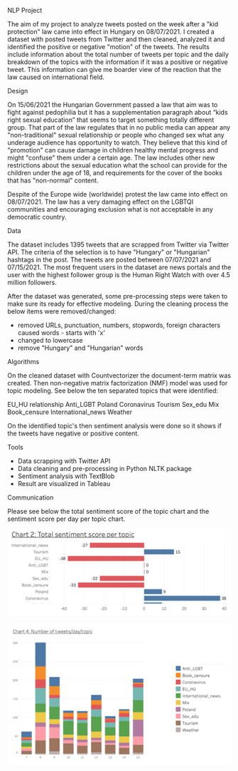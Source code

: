 NLP Project

The aim of my project to analyze tweets posted on the week after a "kid protection" law came into effect in Hungary on 08/07/2021. I created a dataset with posted tweets from Twitter and then cleaned, analyzed it and identified the positive or negative "motion" of the tweets. The results include information about the total number of tweets per topic and the daily breakdown of the topics with the information if it was a positive or negative tweet. This information can give me boarder view of the reaction that the law caused on international field.

Design

On 15/06/2021 the Hungarian Government passed a law that aim was to fight against pedophilia but it has a supplementation paragraph about “kids right sexual education” that seems to target something totally different group. 
That part of the law regulates that in no public media can appear any "non-traditional" sexual relationship or people who changed sex what any underage audience has opportunity to watch. They believe that this kind of "promotion" can cause damage in children healthy mental progress and might "confuse" them under a certain age. The law includes other new restrictions about the sexual education what the school can provide for the children under the age of 18, and requirements for the cover of the books that has "non-normal" content.

Despite of the Europe wide (worldwide) protest the law came into effect on 08/07/2021. 
The law has a very damaging effect on the LGBTQI communities and encouraging exclusion what is not acceptable in any democratic country.


Data

The dataset includes 1395 tweets that are scrapped from Twitter via Twitter API. The criteria of the selection is to have "Hungary" or "Hungarian" hashtags in the post. The tweets are posted between 07/07/2021 and 07/15/2021. The most frequent users in the dataset are news portals and the user with the highest follower group is the Human Right Watch with over 4.5 million followers.

After the dataset was generated, some pre-processing steps were taken to make sure its ready for effective modeling. During the cleaning process the below items were removed/changed: 
 - removed URLs, punctuation, numbers, stopwords, foreign characters caused words - starts with 'x'
 - changed to lowercase
 - remove "Hungary" and "Hungarian" words  


Algorithms

On the cleaned dataset with Countvectorizer the document-term matrix was created. Then non-negative matrix factorization (NMF) model was used for topic modeling. See below the ten separated topics that were identified:

 EU_HU relationship
 Anti_LGBT
 Poland
 Coronavirus
 Tourism
 Sex_edu
 Mix
 Book_censure
 International_news
 Weather

 On the identified topic's then sentiment analysis were done so it shows if the tweets have negative or positive content.


Tools

 - Data scrapping with Twitter API
 - Data cleaning and pre-processing in Python NLTK package
 - Sentiment analysis with TextBlob
 - Result are visualized in Tableau


Communication

Please see below the total sentiment score of the topic chart and the sentiment score per day per topic chart.

![Total_sent_per_top](https://raw.githubusercontent.com/NemeGabi/Metis_NLP_Project/main/Total_sent_score_per_topic.png)

![Sent_score_per_day_per_topic](https://raw.githubusercontent.com/NemeGabi/Metis_NLP_Project/main/Sent_score_per_day_per_top.png)



